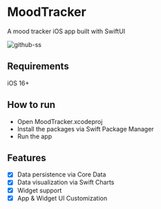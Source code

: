 # MoodTracker
A mood tracker iOS app built with SwiftUI

![github-ss](https://github.com/mustafacobann/MoodTracker/assets/22526834/0c93b12d-e23d-466a-9b52-157a29358c45)

## Requirements  
iOS 16+

## How to run  
* Open MoodTracker.xcodeproj
* Install the packages via Swift Package Manager
* Run the app

## Features
- [x] Data persistence via Core Data
- [x] Data visualization via Swift Charts 
- [x] Widget support
- [x] App & Widget UI Customization
